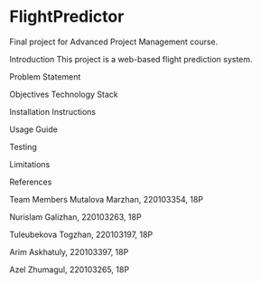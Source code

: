 # FlightPredictor
Final project for Advanced Project Management course.

Introduction
This project is a web-based flight prediction system.

Problem Statement

Objectives 
Technology Stack

Installation Instructions

Usage Guide

Testing

Limitations

References

Team Members
Mutalova Marzhan, 220103354, 18P

Nurislam Galizhan, 220103263, 18P

Tuleubekova Togzhan, 220103197, 18P

Arim Askhatuly, 220103397, 18P

Azel Zhumagul, 220103265, 18P
